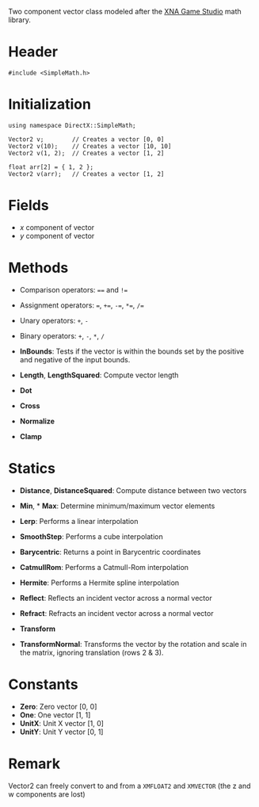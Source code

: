 Two component vector class modeled after the [XNA Game Studio](https://msdn.microsoft.com/en-us/library/microsoft.xna.framework.vector2.aspx) math library.

# Header

    #include <SimpleMath.h>

# Initialization

    using namespace DirectX::SimpleMath;

    Vector2 v;        // Creates a vector [0, 0]
    Vector2 v(10);    // Creates a vector [10, 10]
    Vector2 v(1, 2);  // Creates a vector [1, 2]

    float arr[2] = { 1, 2 };
    Vector2 v(arr);   // Creates a vector [1, 2]

# Fields
* *x* component of vector
* *y* component of vector

# Methods
* Comparison operators: ``==`` and ``!=``
* Assignment operators: ``=``, ``+=``, ``-=``, ``*=``, ``/=``
* Unary operators: ``+``, ``-``
* Binary operators: ``+``, ``-``, ``*``, ``/``

* **InBounds**: Tests if the vector is within the bounds set by the positive and negative of the input bounds.

* **Length**, **LengthSquared**: Compute vector length
* **Dot**
* **Cross**
* **Normalize**
* **Clamp**

# Statics
* **Distance**, **DistanceSquared**: Compute distance between two vectors

* **Min**, * **Max**: Determine minimum/maximum vector elements

* **Lerp**: Performs a linear interpolation
* **SmoothStep**: Performs a cube interpolation
* **Barycentric**: Returns a point in Barycentric coordinates
* **CatmullRom**: Performs a Catmull-Rom interpolation
* **Hermite**: Performs a Hermite spline interpolation

* **Reflect**: Reflects an incident vector across a normal vector
* **Refract**: Refracts an incident vector across a normal vector

* **Transform**
* **TransformNormal**: Transforms the vector by the rotation and scale in the matrix, ignoring translation (rows 2 & 3).

# Constants

* **Zero**: Zero vector [0, 0]
* **One**: One vector [1, 1]
* **UnitX**: Unit X vector [1, 0]
* **UnitY**: Unit Y vector [0, 1]

# Remark
Vector2 can freely convert to and from a ``XMFLOAT2`` and ``XMVECTOR`` (the z and w components are lost)
